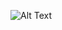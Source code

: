 ![Alt Text](https://github.com/Younzer/Projets-applicatifs/blob/master/percolation/percolation.gif)
